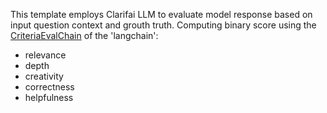 This template employs Clarifai LLM to evaluate model response based on input question context and grouth truth. Computing binary score using the [CriteriaEvalChain](https://python.langchain.com/docs/guides/evaluation/string/criteria_eval_chain) of the 'langchain':
* relevance
* depth
* creativity
* correctness
* helpfulness

